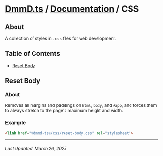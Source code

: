 # [DmmD.ts](../README.md) / [Documentation](./docs.md) / CSS

## About
A collection of styles in `.css` files for web development.

## Table of Contents
- [Reset Body](#reset-body)

## Reset Body
### About
Removes all margins and paddings on `html`, `body`, and `#app`, and forces them to always stretch to the page's maximum
height and width.

### Example
```html
<link href="%dmmd-ts%/css/reset-body.css" rel="stylesheet">
```

---

###### Last Updated: March 26, 2025
